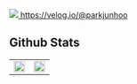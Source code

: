 

<a href="https://velog.io/@parkjunhoo" target="_blank">
  <img src="https://img.shields.io/badge/Velog&nbsp블로그-000000?style=for-the-badge&logo=velog&logoColor=white"/>
  https://velog.io/@parkjunhoo
</a>



## Github Stats  
<table><tr><td valign="center" width="50%">

<img src="https://github-readme-stats.vercel.app/api?username=parkjunhoo&show_icons=true&count_private=true&hide_border=true" align="center" style="width: 100%" />

</td><td valign="center" width="50%">

<img src="https://github-readme-stats.vercel.app/api/top-langs/?username=parkjunhoo&hide_border=true&layout=compact" align="center" style="width: 100%" />

</td></tr></table>  
<br/>  
